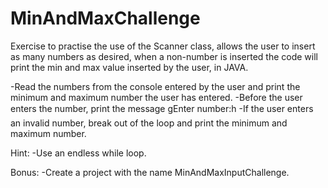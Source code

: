 # MinAndMaxChallenge
Exercise to practise the use of the Scanner class, allows the user to insert as many numbers as desired, when a non-number is inserted the code will print the min and max value inserted by the user, in JAVA.

-Read the numbers from the console entered by the user and print the minimum and maximum number the user has entered.
-Before the user enters the number, print the message gEnter number:h
-If the user enters an invalid number, break out of the loop and print the minimum and maximum number.

Hint: 
-Use an endless while loop.

Bonus: 
-Create a project with the name MinAndMaxInputChallenge.
